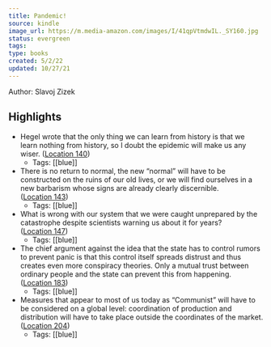 ```yaml
---
title: Pandemic!
source: kindle
image_url: https://m.media-amazon.com/images/I/41qpVtmdwIL._SY160.jpg
status: evergreen
tags: 
type: books
created: 5/2/22
updated: 10/27/21
---
```


Author: Slavoj Zizek

## Highlights
- Hegel wrote that the only thing we can learn from history is that we learn nothing from history, so I doubt the epidemic will make us any wiser. ([Location 140](https://readwise.io/to_kindle?action=open&asin=B08922D1F6&location=140))
    - Tags: [[blue]] 
- There is no return to normal, the new “normal” will have to be constructed on the ruins of our old lives, or we will find ourselves in a new barbarism whose signs are already clearly discernible. ([Location 143](https://readwise.io/to_kindle?action=open&asin=B08922D1F6&location=143))
    - Tags: [[blue]] 
- What is wrong with our system that we were caught unprepared by the catastrophe despite scientists warning us about it for years? ([Location 147](https://readwise.io/to_kindle?action=open&asin=B08922D1F6&location=147))
    - Tags: [[blue]] 
- The chief argument against the idea that the state has to control rumors to prevent panic is that this control itself spreads distrust and thus creates even more conspiracy theories. Only a mutual trust between ordinary people and the state can prevent this from happening. ([Location 183](https://readwise.io/to_kindle?action=open&asin=B08922D1F6&location=183))
    - Tags: [[blue]] 
- Measures that appear to most of us today as “Communist” will have to be considered on a global level: coordination of production and distribution will have to take place outside the coordinates of the market. ([Location 204](https://readwise.io/to_kindle?action=open&asin=B08922D1F6&location=204))
    - Tags: [[blue]] 
